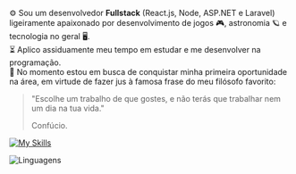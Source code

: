 ⚙️ Sou um desenvolvedor **Fullstack** (React.js, Node, ASP.NET e Laravel) ligeiramente apaixonado por desenvolvimento de jogos 🎮, astronomia 🪐 e tecnologia no geral 🖥️.
<br/>
⏳ Aplico assiduamente meu tempo em estudar e me desenvolver na programação.
<br/>
💼 No momento estou em busca de conquistar minha primeira oportunidade na área, em virtude de fazer jus à famosa frase do meu filósofo favorito:
> "Escolhe um trabalho de que gostes, e não terás que trabalhar nem um dia na tua vida."
>
> Confúcio.

[![My Skills](https://skillicons.dev/icons?i=html,css,js,cs,php,nodejs,dotnet,laravel,postman)](https://skillicons.dev)
>
![Linguagens](https://github-readme-stats.vercel.app/api/top-langs/?username=WesleyTelesBenette&layout=donut-vertical&theme=github_dark)
